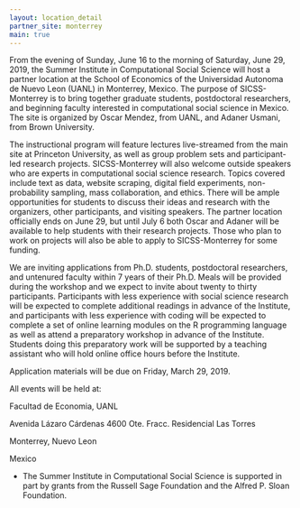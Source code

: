 ```yaml
---
layout: location_detail
partner_site: monterrey
main: true
---
```

From the evening of Sunday, June 16 to the morning of Saturday, June 29, 2019, the Summer Institute in Computational Social Science will host a partner location at the School of Economics of the Universidad Autonoma de Nuevo Leon (UANL) in Monterrey, Mexico. The purpose of SICSS-Monterrey is to bring together graduate students, postdoctoral researchers, and beginning faculty interested in computational social science in Mexico. 
The site is organized by Oscar Mendez, from UANL, and Adaner Usmani, from Brown University. 

The instructional program will feature lectures live-streamed from the main site at Princeton University, as well as group problem sets and participant-led research projects. SICSS-Monterrey will also welcome outside speakers who are experts in computational social science research. Topics covered include text as data, website scraping, digital field experiments, non-probability sampling, mass collaboration, and ethics. There will be ample opportunities for students to discuss their ideas and research with the organizers, other participants, and visiting speakers. The partner location officially ends on June 29, but until July 6 both Oscar and Adaner will be available to help students with their research projects. Those who plan to work on projects will also be able to apply to SICSS-Monterrey for some funding.

We are inviting applications from Ph.D. students, postdoctoral researchers, and untenured faculty within 7 years of their Ph.D. Meals will be provided during the workshop and we expect to invite about twenty to thirty participants. Participants with less experience with social science research will be expected to complete additional readings in advance of the Institute, and participants with less experience with coding will be expected to complete a set of online learning modules on the R programming language as well as attend a preparatory workshop in advance of the Institute. Students doing this preparatory work will be supported by a teaching assistant who will hold online office hours before the Institute.

Application materials will be due on Friday, March 29, 2019.

All events will be held at:

Facultad de Economia, UANL

Avenida Lázaro Cárdenas 4600 Ote. Fracc. Residencial Las Torres

Monterrey, Nuevo Leon

Mexico

* The Summer Institute in Computational Social Science is supported in part by grants from the Russell Sage Foundation and the Alfred P. Sloan Foundation.

